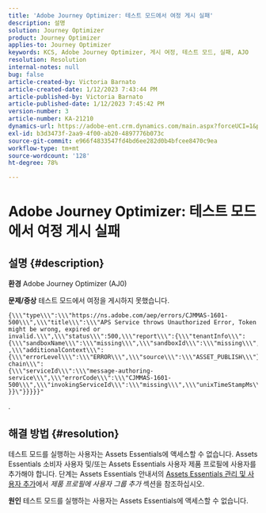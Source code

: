 ```yaml
---
title: 'Adobe Journey Optimizer: 테스트 모드에서 여정 게시 실패'
description: 설명
solution: Journey Optimizer
product: Journey Optimizer
applies-to: Journey Optimizer
keywords: KCS, Adobe Journey Optimizer, 게시 여정, 테스트 모드, 실패, AJO
resolution: Resolution
internal-notes: null
bug: false
article-created-by: Victoria Barnato
article-created-date: 1/12/2023 7:43:44 PM
article-published-by: Victoria Barnato
article-published-date: 1/12/2023 7:45:42 PM
version-number: 3
article-number: KA-21210
dynamics-url: https://adobe-ent.crm.dynamics.com/main.aspx?forceUCI=1&pagetype=entityrecord&etn=knowledgearticle&id=7892a466-b192-ed11-aad1-6045bd006d92
exl-id: b3d3473f-2aa9-4f00-ab20-4897776b073c
source-git-commit: e966f4833547fd4bd6ee282d0b4bfcee8470c9ea
workflow-type: tm+mt
source-wordcount: '128'
ht-degree: 78%

---
```


# Adobe Journey Optimizer: 테스트 모드에서 여정 게시 실패

## 설명 {#description}

<b>환경</b>
Adobe Journey Optimizer (AJ0)


<b>문제/증상</b>
테스트 모드에서 여정을 게시하지 못했습니다.


```
{\\\"type\\\":\\\"https://ns.adobe.com/aep/errors/CJMMAS-1601-500\\\",\\\"title\\\":\\\"APS Service throws Unauthorized Error, Token might be wrong, expired or invalid.\\\",\\\"status\\\":500,\\\"report\\\":{\\\"tenantInfo\\\":
{\\\"sandboxName\\\":\\\"missing\\\",\\\"sandboxId\\\":\\\"missing\\\",\\\"imsOrgId\\\":\\\"missing\\\"}
,\\\"additionalContext\\\":{\\\"errorLevel\\\":\\\"ERROR\\\",\\\"source\\\":\\\"ASSET_PUBLISH\\\"}},\\\"error-chain\\\":
{\\\"serviceId\\\":\\\"message-authoring-service\\\",\\\"errorCode\\\":\\\"CJMMAS-1601-500\\\",\\\"invokingServiceId\\\":\\\"missing\\\",\\\"unixTimeStampMs\\\":«REDACTED»}
}}\"}}}}}"
```

.

## 해결 방법 {#resolution}


테스트 모드를 실행하는 사용자는 Assets Essentials에 액세스할 수 없습니다. Assets Essentials 소비자 사용자 및/또는 Assets Essentials 사용자 제품 프로필에 사용자를 추가해야 합니다. 단계는 Assets Essentials 안내서의 [Assets Essentials 관리 및 사용자 추가](https://experienceleague.adobe.com/docs/experience-manager-assets-essentials/help/get-started-admins/deploy-administer.html?lang=ko-KR#add-users-to-product-profiles)에서 *제품 프로필에 사용자 그룹 추가* 섹션을 참조하십시오.

<b>원인</b>
테스트 모드를 실행하는 사용자는 Assets Essentials에 액세스할 수 없습니다.
